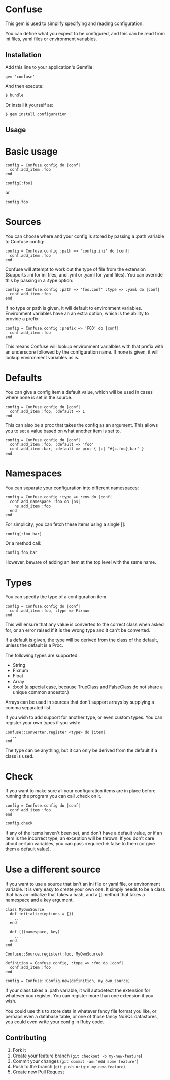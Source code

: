 # Confuse

This gem is used to simplify specifying and reading configuration.

You can define what you expect to be configured, and this can be read from ini
files, yaml files or environment variables.

## Installation

Add this line to your application's Gemfile:

    gem 'confuse'

And then execute:

    $ bundle

Or install it yourself as:

    $ gem install configuration

## Usage

# Basic usage

    config = Confuse.config do |conf|
      conf.add_item :foo
    end

    config[:foo]

or

    config.foo

# Sources

You can choose where and your config is stored by passing a :path variable to
Confuse.config:

    config = Confuse.config :path => 'config.ini' do |conf|
      conf.add_item :foo
    end

Confuse will attempt to work out the type of file from the extension (Supports
.ini for ini files, and .yml or .yaml for yaml files). You can override this by
passing in a :type option:

    config = Confuse.config :path => 'foo.conf' :type => :yaml do |conf|
      conf.add_item :foo
    end

If no type or path is given, it will default to environment variables.
Environment variables have an an extra option, which is the ability to provide
a prefix:

    config = Confuse.config :prefix => 'FOO' do |conf|
      conf.add_item :foo
    end

This means Confuse will lookup environment varialbles with that prefix with an
underscore followed by the configuration name. If none is given, it will lookup
environment variables as is.

# Defaults

You can give a config item a default value, which will be used in cases where
none is set in the source.

    config = Confuse.config do |conf|
      conf.add_item :foo, :default => 1
    end

This can also be a proc that takes the config as an argument. This allows you
to set a value based on what another item is set to.

    config = Confuse.config do |conf|
      conf.add_item :foo, :default => 'foo'
      conf.add_item :bar, :default => proc { |c| "#{c.foo}_bar" }
    end

# Namespaces

You can separate your configuration into different namespaces:

    config = Confuse.config :type => :env do |conf|
      conf.add_namespace :foo do |ns|
        ns.add_item :foo
      end
    end

For simplicity, you can fetch these items using a single []:

    config[:foo_bar]

Or a method call:

    config.foo_bar

However, beware of adding an item at the top level with the same name.

# Types

You can specify the type of a configuration item.

    config = Confuse.config do |conf|
      conf.add_item :foo, :type => Fixnum
    end

This will ensure that any value is converted to the correct class when asked
for, or an error raised if it is the wrong type and it can't be converted.

If a default is given, the type will be derived from the class of the default,
unless the default is a Proc.

The following types are supported:
- String
- Fixnum
- Float
- Array
- :bool (a special case, because TrueClass and FalseClass do not share a unique
    common ancestor.)

Arrays can be used in sources that don't support arrays by supplying a comma
separated list.

If you wish to add support for another type, or even custom types. You can
register your own types if you wish:

    Confuse::Converter.register <type> do |item|
      ...
    end

The type can be anything, but it can only be derived from the default if a
class is used.

# Check

If you want to make sure all your configuration items are in place before
running the program you can call .check on it.

    config = Confuse.config do |conf|
      conf.add_item :foo
    end

    config.check

If any of the items haven't been set, and don't have a default value, or if an
item is the incorrect type, an exception will be thrown. If you don't care about
certain variables, you can pass :required => false to them (or give them a
default value).

# Use a different source

If you want to use a source that isn't an ini file or yaml file, or environment
variable. It is very easy to create your own one. It simply needs to be a class
that has an initialize that takes a hash, and a [] method that takes a
namespace and a key argument.

    class MyOwnSource
      def initialize(options = {})
        ...
      end

      def [](namespace, key)
        ...
      end
    end

    Confuse::Source.register(:foo, MyOwnSource)

    definition = Confuse.config, :type => :foo do |conf|
      conf.add_item :foo
    end

    config = Confuse::Config.new(definition, my_own_source)

If your class takes a :path variable, it will autodetect the extension for
whatever you register. You can register more than one extension if you wish.

You could use this to store data in whatever fancy file format you like, or
perhaps even a database table, or one of those fancy NoSQL datastores, you
could even write your config in Ruby code.

## Contributing

1. Fork it
2. Create your feature branch (`git checkout -b my-new-feature`)
3. Commit your changes (`git commit -am 'Add some feature'`)
4. Push to the branch (`git push origin my-new-feature`)
5. Create new Pull Request

